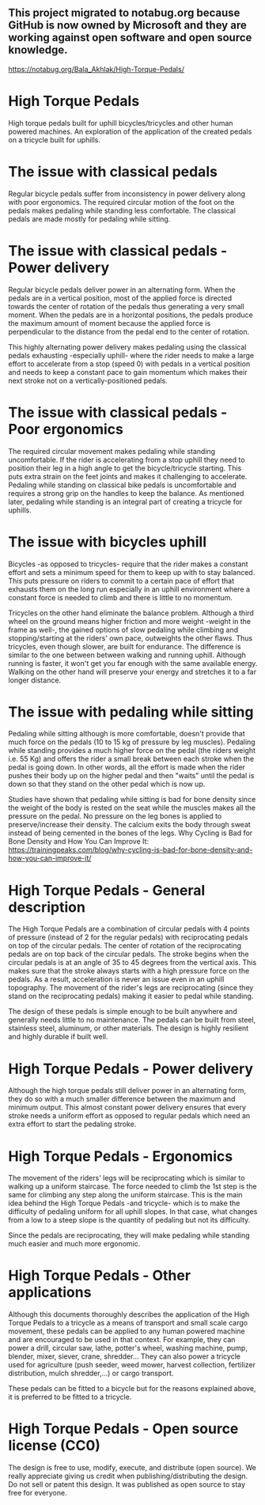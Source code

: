 ## This project migrated to notabug.org because GitHub is now owned by Microsoft and they are working against open software and open source knowledge.
https://notabug.org/Bala_Akhlak/High-Torque-Pedals/

# High Torque Pedals
High torque pedals built for uphill bicycles/tricycles and other human powered machines. An exploration of the application of the created pedals on a tricycle built for uphills.

# The issue with classical pedals
Regular bicycle pedals suffer from inconsistency in power delivery along with poor ergonomics. The required circular motion of the foot on the pedals makes pedaling while standing less comfortable. The classical pedals are made mostly for pedaling while sitting.

# The issue with classical pedals - Power delivery
Regular bicycle pedals deliver power in an alternating form. When the pedals are in a vertical position, most of the applied force is directed towards the center of rotation of the pedals thus generating a very small moment. When the pedals are in a horizontal positions, the pedals produce the maximum amount of moment because the applied force is perpendicular to the distance from the pedal end to the center of rotation.

This highly alternating power delivery makes pedaling using the classical pedals exhausting -especially uphill- where the rider needs to make a large effort to accelerate from a stop (speed 0) with pedals in a vertical position and needs to keep a constant pace to gain momentum which makes their next stroke not on a vertically-positioned pedals.

# The issue with classical pedals - Poor ergonomics
The required circular movement makes pedaling while standing uncomfortable. If the rider is accelerating from a stop uphill they need to position their leg in a high angle to get the bicycle/tricycle starting. This puts extra strain on the feet joints and makes it challenging to accelerate. Pedaling while standing on classical bike pedals is uncomfortable and requires a strong grip on the handles to keep the balance. As mentioned later, pedaling while standing is an integral part of creating a tricycle for uphills.

# The issue with bicycles uphill
Bicycles -as opposed to tricycles- require that the rider makes a constant effort and sets a minimum speed for them to keep up with to stay balanced. This puts pressure on riders to commit to a certain pace of effort that exhausts them on the long run especially in an uphill environment where a constant force is needed to climb and there is little to no momentum.

Tricycles on the other hand eliminate the balance problem. Although a third wheel on the ground means higher friction and more weight -weight in the frame as well-, the gained options of slow pedaling while climbing and stopping/starting at the riders' own pace, outweights the other flaws. Thus tricycles, even though slower, are built for endurance. The difference is similar to the one between between walking and running uphill. Although running is faster, it won't get you far enough with the same available energy. Walking on the other hand will preserve your energy and stretches it to a far longer distance.

# The issue with pedaling while sitting
Pedaling while sitting although is more comfortable, doesn't provide that much force on the pedals (10 to 15 kg of pressure by leg muscles). Pedaling while standing provides a much higher force on the pedal (the riders weight i.e. 55 Kg) and offers the rider a small break between each stroke when the pedal is going down. In other words, all the effort is made when the rider pushes their body up on the higher pedal and then "waits" until the pedal is down so that they stand on the other pedal which is now up.

Studies have shown that pedaling while sitting is bad for bone density since the weight of the body is rested on the seat while the muscles makes all the pressure on the pedal. No pressure on the leg bones is applied to preserve/increase their density. The calcium exits the body through sweat instead of being cemented in the bones of the legs.
Why Cycling is Bad for Bone Density and How You Can Improve It:
https://trainingpeaks.com/blog/why-cycling-is-bad-for-bone-density-and-how-you-can-improve-it/

# High Torque Pedals - General description
The High Torque Pedals are a combination of circular pedals with 4 points of pressure (instead of 2 for the regular pedals) with reciprocating pedals on top of the circular pedals. The center of rotation of the reciprocating pedals are on top back of the circular pedals. The stroke begins when the circular pedals is at an angle of 35 to 45 degrees from the vertical axis. This makes sure that the stroke always starts with a high pressure force on the pedals. As a result, acceleration is never an issue even in an uphill topography. The movement of the rider's legs are reciprocating (since they stand on the reciprocating pedals) making it easier to pedal while standing.

The design of these pedals is simple enough to be built anywhere and generally needs little to no maintenance. The pedals can be built from steel, stainless steel, aluminum, or other materials. The design is highly resilient and highly durable if built well.

# High Torque Pedals - Power delivery
Although the high torque pedals still deliver power in an alternating form, they do so with a much smaller difference between the maximum and minimum output. This almost constant power delivery ensures that every stroke needs a uniform effort as opposed to regular pedals which need an extra effort to start the pedaling stroke.

# High Torque Pedals - Ergonomics
The movement of the riders' legs will be reciprocating which is similar to walking up a uniform staircase. The force needed to climb the 1st step is the same for climbing any step along the uniform staircase. This is the main idea behind the High Torque Pedals -and tricycle- which is to make the difficulty of pedaling uniform for all uphill slopes. In that case, what changes from a low to a steep slope is the quantity of pedaling but not its difficulty.

Since the pedals are reciprocating, they will make pedaling while standing much easier and much more ergonomic.

# High Torque Pedals - Other applications
Although this documents thoroughly describes the application of the High Torque Pedals to a tricycle as a means of transport and small scale cargo movement, these pedals can be applied to any human powered machine and are encouraged to be used in that context. For example, they can power a drill, circular saw, lathe, potter's wheel, washing machine, pump, blender, mixer, siever, crane, shredder... They can also power a tricycle used for agriculture (push seeder, weed mower, harvest collection, fertilizer distribution, mulch shredder,...) or cargo transport.

These pedals can be fitted to a bicycle but for the reasons explained above, it is preferred to be fitted to a tricycle.

# High Torque Pedals - Open source license (CC0)
The design is free to use, modify, execute, and distribute (open source). We really appreciate giving us credit when publishing/distributing the design. Do not sell or patent this design. It was published as open source to stay free for everyone.
